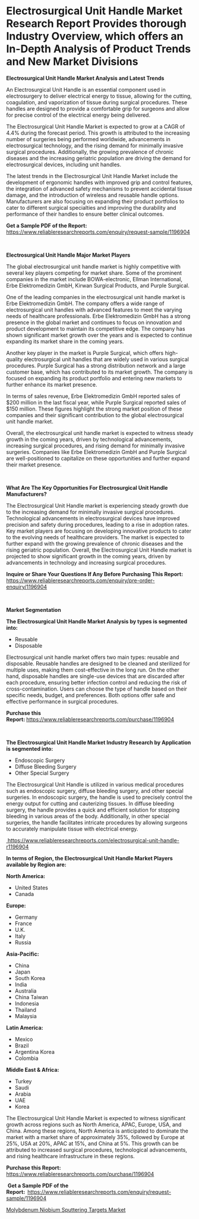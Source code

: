 <p><h1>Electrosurgical Unit Handle Market Research Report Provides thorough Industry Overview, which offers an In-Depth Analysis of Product Trends and New Market Divisions</h1></p><p><strong>Electrosurgical Unit Handle Market Analysis and Latest Trends</strong></p>
<p><p>An Electrosurgical Unit Handle is an essential component used in electrosurgery to deliver electrical energy to tissue, allowing for the cutting, coagulation, and vaporization of tissue during surgical procedures. These handles are designed to provide a comfortable grip for surgeons and allow for precise control of the electrical energy being delivered.</p><p>The Electrosurgical Unit Handle Market is expected to grow at a CAGR of 4.4% during the forecast period. This growth is attributed to the increasing number of surgeries being performed worldwide, advancements in electrosurgical technology, and the rising demand for minimally invasive surgical procedures. Additionally, the growing prevalence of chronic diseases and the increasing geriatric population are driving the demand for electrosurgical devices, including unit handles.</p><p>The latest trends in the Electrosurgical Unit Handle Market include the development of ergonomic handles with improved grip and control features, the integration of advanced safety mechanisms to prevent accidental tissue damage, and the introduction of wireless and reusable handle options. Manufacturers are also focusing on expanding their product portfolios to cater to different surgical specialties and improving the durability and performance of their handles to ensure better clinical outcomes.</p></p>
<p><strong>Get a Sample PDF of the Report:&nbsp;</strong> <a href="https://www.reliableresearchreports.com/enquiry/request-sample/1196904">https://www.reliableresearchreports.com/enquiry/request-sample/1196904</a></p>
<p>&nbsp;</p>
<p><strong>Electrosurgical Unit Handle Major Market Players</strong></p>
<p><p>The global electrosurgical unit handle market is highly competitive with several key players competing for market share. Some of the prominent companies in the market include BOWA-electronic, Ellman International, Erbe Elektromedizin GmbH, Kirwan Surgical Products, and Purple Surgical.</p><p>One of the leading companies in the electrosurgical unit handle market is Erbe Elektromedizin GmbH. The company offers a wide range of electrosurgical unit handles with advanced features to meet the varying needs of healthcare professionals. Erbe Elektromedizin GmbH has a strong presence in the global market and continues to focus on innovation and product development to maintain its competitive edge. The company has shown significant market growth over the years and is expected to continue expanding its market share in the coming years.</p><p>Another key player in the market is Purple Surgical, which offers high-quality electrosurgical unit handles that are widely used in various surgical procedures. Purple Surgical has a strong distribution network and a large customer base, which has contributed to its market growth. The company is focused on expanding its product portfolio and entering new markets to further enhance its market presence.</p><p>In terms of sales revenue, Erbe Elektromedizin GmbH reported sales of $200 million in the last fiscal year, while Purple Surgical reported sales of $150 million. These figures highlight the strong market position of these companies and their significant contribution to the global electrosurgical unit handle market.</p><p>Overall, the electrosurgical unit handle market is expected to witness steady growth in the coming years, driven by technological advancements, increasing surgical procedures, and rising demand for minimally invasive surgeries. Companies like Erbe Elektromedizin GmbH and Purple Surgical are well-positioned to capitalize on these opportunities and further expand their market presence.</p></p>
<p>&nbsp;</p>
<p><strong>What Are The Key Opportunities For Electrosurgical Unit Handle Manufacturers?</strong></p>
<p><p>The Electrosurgical Unit Handle market is experiencing steady growth due to the increasing demand for minimally invasive surgical procedures. Technological advancements in electrosurgical devices have improved precision and safety during procedures, leading to a rise in adoption rates. Key market players are focusing on developing innovative products to cater to the evolving needs of healthcare providers. The market is expected to further expand with the growing prevalence of chronic diseases and the rising geriatric population. Overall, the Electrosurgical Unit Handle market is projected to show significant growth in the coming years, driven by advancements in technology and increasing surgical procedures.</p></p>
<p><strong>Inquire or Share Your Questions If Any Before Purchasing This Report:</strong> <a href="https://www.reliableresearchreports.com/enquiry/pre-order-enquiry/1196904">https://www.reliableresearchreports.com/enquiry/pre-order-enquiry/1196904</a></p>
<p>&nbsp;</p>
<p><strong>Market Segmentation</strong></p>
<p><strong>The Electrosurgical Unit Handle Market Analysis by types is segmented into:</strong></p>
<p><ul><li>Reusable</li><li>Disposable</li></ul></p>
<p><p>Electrosurgical unit handle market offers two main types: reusable and disposable. Reusable handles are designed to be cleaned and sterilized for multiple uses, making them cost-effective in the long run. On the other hand, disposable handles are single-use devices that are discarded after each procedure, ensuring better infection control and reducing the risk of cross-contamination. Users can choose the type of handle based on their specific needs, budget, and preferences. Both options offer safe and effective performance in surgical procedures.</p></p>
<p><strong>Purchase this Report:&nbsp;</strong><a href="https://www.reliableresearchreports.com/purchase/1196904">https://www.reliableresearchreports.com/purchase/1196904</a></p>
<p>&nbsp;</p>
<p><strong>The Electrosurgical Unit Handle Market Industry Research by Application is segmented into:</strong></p>
<p><ul><li>Endoscopic Surgery</li><li>Diffuse Bleeding Surgery</li><li>Other Special Surgery</li></ul></p>
<p><p>The Electrosurgical Unit Handle is utilized in various medical procedures such as endoscopic surgery, diffuse bleeding surgery, and other special surgeries. In endoscopic surgery, the handle is used to precisely control the energy output for cutting and cauterizing tissues. In diffuse bleeding surgery, the handle provides a quick and efficient solution for stopping bleeding in various areas of the body. Additionally, in other special surgeries, the handle facilitates intricate procedures by allowing surgeons to accurately manipulate tissue with electrical energy.</p></p>
<p><a href="https://www.reliableresearchreports.com/electrosurgical-unit-handle-r1196904">&nbsp;https://www.reliableresearchreports.com/electrosurgical-unit-handle-r1196904</a></p>
<p><strong>In terms of Region, the Electrosurgical Unit Handle Market Players available by Region are:</strong></p>
<p>
    <p> <strong> North America: </strong>
        <ul>
            <li>United States</li>
            <li>Canada</li>
        </ul>
        </p> 
    <p> <strong> Europe: </strong>
        <ul>
            <li>Germany</li>
            <li>France</li>
            <li>U.K.</li>
            <li>Italy</li>
            <li>Russia</li>
        </ul>
        </p> 
    <p> <strong> Asia-Pacific: </strong>
        <ul>
            <li>China</li>
            <li>Japan</li>
            <li>South Korea</li>
            <li>India</li>
            <li>Australia</li>
            <li>China Taiwan</li>
            <li>Indonesia</li>
            <li>Thailand</li>
            <li>Malaysia</li>
        </ul>
        </p> 
    <p> <strong> Latin America: </strong>
        <ul>
            <li>Mexico</li>
            <li>Brazil</li>
            <li>Argentina Korea</li>
            <li>Colombia</li>
        </ul>
        </p> 
    <p> <strong> Middle East & Africa: </strong>
        <ul>
            <li>Turkey</li>
            <li>Saudi</li>
            <li>Arabia</li>
            <li>UAE</li>
            <li>Korea</li>
        </ul>
    </p>
    </p>
<p><p>The Electrosurgical Unit Handle Market is expected to witness significant growth across regions such as North America, APAC, Europe, USA, and China. Among these regions, North America is anticipated to dominate the market with a market share of approximately 35%, followed by Europe at 25%, USA at 20%, APAC at 15%, and China at 5%. This growth can be attributed to increased surgical procedures, technological advancements, and rising healthcare infrastructure in these regions.</p></p>
<p><strong>Purchase this Report: </strong><a href="https://www.reliableresearchreports.com/purchase/1196904">https://www.reliableresearchreports.com/purchase/1196904</a></p>
<p>&nbsp;<strong>Get a Sample PDF of the Report:&nbsp;&nbsp;</strong><a href="https://www.reliableresearchreports.com/enquiry/request-sample/1196904">https://www.reliableresearchreports.com/enquiry/request-sample/1196904</a></p>
<p><strong></strong></p>
<p><p><a href="https://eight-handstand-8fb.notion.site/Molybdenum-Niobium-Sputtering-Targets-Market-Size-and-Market-Trends-Complete-Industry-Overview-202-65f9945a10c548c9a20444af23e66ea7">Molybdenum Niobium Sputtering Targets Market</a></p></p>